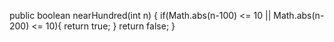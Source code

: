 public boolean nearHundred(int n) {
if(Math.abs(n-100) <= 10 || Math.abs(n-200) <= 10){
return true;
}
return false;
}
